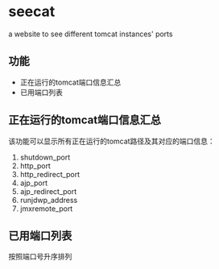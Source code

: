 # seecat
a website to see different tomcat instances' ports

## 功能
* 正在运行的tomcat端口信息汇总
* 已用端口列表

## 正在运行的tomcat端口信息汇总
该功能可以显示所有正在运行的tomcat路径及其对应的端口信息：

1. shutdown_port
1. http_port
1. http_redirect_port
1. ajp_port
1. ajp_redirect_port
1. runjdwp_address
1. jmxremote_port

## 已用端口列表
按照端口号升序排列
